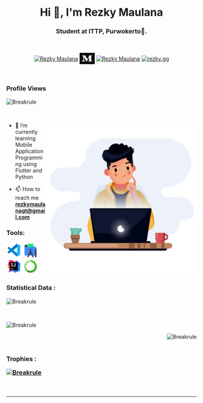 <h1 align="center">Hi 👋, I'm Rezky Maulana</h1>
<h3 align="center">Student at ITTP, Purwokerto🌟.</h3>
<br>
<p align="center">
  <a href="https://www.linkedin.com/in/rezky-maulana/" target="blank"><img align="center"
      src="https://raw.githubusercontent.com/rahuldkjain/github-profile-readme-generator/master/src/images/icons/Social/linked-in-alt.svg"
      alt="Rezky Maulana" height="30" width="40" /></a>
  <a href="https://medium.com/@rezkymaulanagt" target="blank"><img align="center"
      src="https://github.com/Breakrule/breakrule/blob/main/icons/Medium_logo_Monogram.svg"
      alt="Rezky Maulana" height="30" width="40" /></a>
  <a href="https://www.facebook.com/rezkyweb/" target="blank"><img align="center"
      src="https://raw.githubusercontent.com/rahuldkjain/github-profile-readme-generator/master/src/images/icons/Social/facebook.svg"
      alt="Rezky Maulana" height="30" width="40" /></a>
  <a href="https://instagram.com/rezky.gg" target="blank"><img align="center"
      src="https://raw.githubusercontent.com/rahuldkjain/github-profile-readme-generator/master/src/images/icons/Social/instagram.svg"
      alt="rezky.gg" height="30" width="40" /></a>
</p>

<br>
<p align="center"> <h3>Profile Views</h3> <img src="https://komarev.com/ghpvc/?username=Breakrule&label=Profile%20views&color=0e75b6&style=flat"
    alt="Breakrule" /> 
  </p>
<br>

<p><img align="right" src="https://github.com/Breakrule/breakrule/blob/main/icons/18123-developer.gif" alt="Breakrule"  width="400" height="400" /></p>

- 🌱 I’m currently learning Mobile Application Programming using Flutter and Python

- 📫 How to reach me **rezkymaulanagt@gmail.com**

<!-- - ⚡ Fun fact :- food and anime are the reasons to live.
 -->

<h3 align="left">Tools:</h3>
<p align="left">
   <a href="https://code.visualstudio.com/" target="_blank" rel="noreferrer"> <img
      src="https://github.com/Breakrule/breakrule/blob/main/icons/visual-studio-code.png"
      alt="android" width="40" height="40" /></a>
   <a href="https://developer.android.com" target="_blank" rel="noreferrer"> <img
      src="https://github.com/Breakrule/breakrule/blob/main/icons/android-studio.png"
      alt="android" width="40" height="40" /></a>
   <a href="https://www.jetbrains.com/idea/" target="_blank" rel="noreferrer"> <img
      src="https://github.com/Breakrule/breakrule/blob/main/icons/intellij.png"
      alt="android" width="40" height="40" /></a>
   <a href="https://www.anaconda.com/products/individual" target="_blank" rel="noreferrer"> <img
      src="https://github.com/Breakrule/breakrule/blob/main/icons/icons8-anaconda-240.png"
      alt="android" width="40" height="40" /></a>
</br>

<h3>Statistical Data :</h3>
<p><img align="center"
    src="https://github-readme-stats.vercel.app/api/top-langs?username=Breakrule&show_icons=true&locale=en&layout=compact"
    alt="Breakrule" /></p>

<br>
<p>&nbsp;<img align="left" src="https://github-readme-stats.vercel.app/api?username=Breakrule&show_icons=true&locale=en"
    alt="Breakrule" /></p>
<p><img align="right" src="https://github-readme-streak-stats.herokuapp.com/?user=Breakrule&" alt="Breakrule" /></p>
</br>

<br>
<h3>Trophies :
<p align="left"> <a href="https://github-profile-trophy.vercel.app/?username=Breakrule&theme=onedark"><img
      src="https://github-profile-trophy.vercel.app/?username=Breakrule" alt="Breakrule" /></a> </p>
 </br>
     

------------------------------------------------------------------------------------------------------------------------------------------

